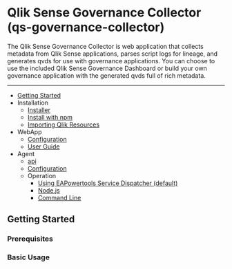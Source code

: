# Qlik Sense Governance Collector (qs-governance-collector)

The Qlik Sense Governance Collector is web application that collects metadata from Qlik Sense applications, parses script logs for lineage, and generates qvds for use with governance applications.  You can choose to use the included Qlik Sense Governance Dashboard or build your own governance application with the generated qvds full of rich metadata.

---
- [Getting Started](#getting-started)
- Installation
    - [Installer](#docs/installation/exe-install.md)
    - [Install with npm](#docs/installation/npm-install.md)
    - [Importing Qlik Resources](#docs/installation/qlik-config.md)
- WebApp
    - [Configuration](#docs/webapp/configuration.md)
    - [User Guide](#docs/webapp/user-guide.md)
- Agent
    - [api](#docs/agent/api.md)
    - [Configuration](#docs/agent/configuration.md)
    - Operation
        - [Using EAPowertools Service Dispatcher (default)](#docs/agent/operation/eapowertools-service-dispatcher.md)
        - [Node.js](#docs/agent/operation/node.md)
        - [Command Line](#docs/agent/operation/command-line)

## Getting Started

### Prerequisites

### Basic Usage
